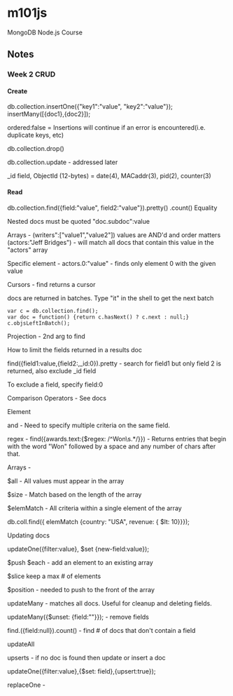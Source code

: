 # m101js
MongoDB Node.js Course

## Notes

### Week 2 CRUD
#### Create

db.collection.insertOne({"key1":"value", "key2":"value"});
              insertMany([{doc1},{doc2}]);

ordered:false = Insertions will continue if an error is encountered(i.e. duplicate keys, etc)

db.collection.drop()

db.collection.update - addressed later 

_id field, ObjectId (12-bytes) = date(4), MACaddr(3), pid(2), counter(3)

#### Read

db.collection.find({field:"value", field2:"value"}).pretty()
                                   .count()
Equality

Nested docs must be quoted "doc.subdoc":value

Arrays - (writers":["value1","value2"])
values are AND'd and order matters
(actors:"Jeff Bridges") - will match all docs that contain this value in the "actors" array

Specific element - actors.0:"value" - finds only element 0 with the given value

Cursors - find returns a cursor

docs are returned in batches. Type "it" in the shell to get the next batch

```
var c = db.collection.find();
var doc = function() {return c.hasNext() ? c.next : null;}
c.objsLeftInBatch();
```

Projection - 2nd arg to find

How to limit the fields returned in a results doc

find({field1:value,{field2:,_id:0}).pretty - search for field1 but only field 2 is returned, also exclude _id field

To exclude a field, specify field:0

Comparison Operators - See docs

Element 

and - Need to specify multiple criteria on the same field.

regex - find({awards.text:{$regex: /^Won\s.*/}}) - Returns entries that begin with the word "Won" followed by a space and any number of chars after that.

Arrays - 

$all - All values must appear in the array

$size - Match based on the length of the array

$elemMatch - All criteria within a single element of the array

db.coll.find({ elemMatch {country: "USA", revenue: { $lt: 10}}});

Updating docs

updateOne({filter:value}, $set {new-field:value});

$push $each - add an element to an existing array

$slice keep a max # of elements

$position - needed to push to the front of the array

updateMany - matches all docs. Useful for cleanup and deleting fields.

updateMany({$unset: {field:""}}); - remove fields

find.({field:null}).count() - find # of docs that don't contain a field

updateAll

upserts - if no doc is found then update or insert a doc

updateOne({filter:value},{$set: field},{upsert:true});

replaceOne - 
